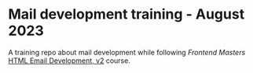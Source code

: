 # Mail development training - August 2023

A training repo about mail development while following _Frontend Masters_ [HTML Email Development, v2](https://frontendmasters.com/courses/html-email-v2/) course.
